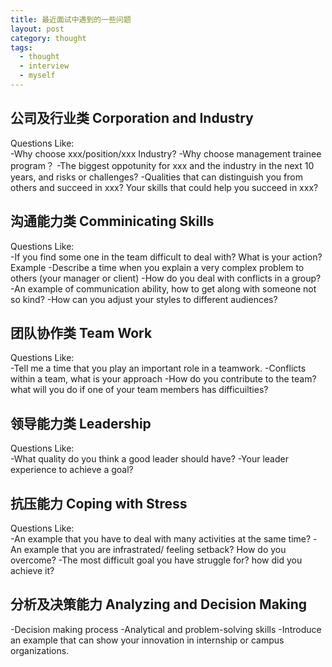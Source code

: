 ```yaml
---
title: 最近面试中遇到的一些问题
layout: post
category: thought
tags:
  - thought
  - interview
  - myself
---
```


<link rel="stylesheet" href="http://yandex.st/highlightjs/6.2/styles/googlecode.min.css">
 
<script src="http://code.jquery.com/jquery-1.7.2.min.js"></script>
<script src="http://yandex.st/highlightjs/6.2/highlight.min.js"></script>
 
<script>hljs.initHighlightingOnLoad();</script>
<script type="text/javascript">
 $(document).ready(function(){
      $("h2,h3,h4,h5,h6").each(function(i,item){
        var tag = $(item).get(0).localName;
        $(item).attr("id","wow"+i);
        $("#category").append('<a class="new'+tag+'" href="#wow'+i+'">'+$(this).text()+'</a></br>');
        $(".newh2").css("margin-left",0);
        $(".newh3").css("margin-left",20);
        $(".newh4").css("margin-left",40);
        $(".newh5").css("margin-left",60);
        $(".newh6").css("margin-left",80);
      });
 });
</script>
<div id="category"></div>

## 公司及行业类 Corporation and Industry  
Questions Like:  
-Why choose xxx/position/xxx Industry?
-Why choose management trainee program？
-The biggest oppotunity for xxx and the industry in the next 10 years, and risks or challenges?
-Qualities that can distinguish you from others and succeed in xxx? Your skills that could help you succeed in xxx? 

## 沟通能力类 Comminicating Skills
Questions Like:  
-If you find some one in the team difficult to deal with? What is your action? Example
-Describe a time when you explain a very complex problem to others (your manager or client)
-How do you deal with conflicts in a group?
-An example of communication ability, how to get along with someone not so kind?
-How can you adjust your styles to different audiences?
 
## 团队协作类 Team Work
Questions Like:  
-Tell me a time that you play an important role in a teamwork.
-Conflicts within a team, what is your approach
-How do you contribute to the team? what will you do if one of your team members has difficuilties?

## 领导能力类 Leadership
Questions Like:  
-What quality do you think a good leader should have?
-Your leader experience to achieve a goal?
 
## 抗压能力 Coping with Stress
Questions Like:  
-An example that you have to deal with many activities at the same time?
-An example that you are infrastrated/ feeling setback? How do you overcome?
-The most difficult goal you have struggle for? how did you achieve it?

## 分析及决策能力 Analyzing and Decision Making
-Decision making process
-Analytical and problem-solving skills
-Introduce an example that can show your innovation in internship or campus organizations.

